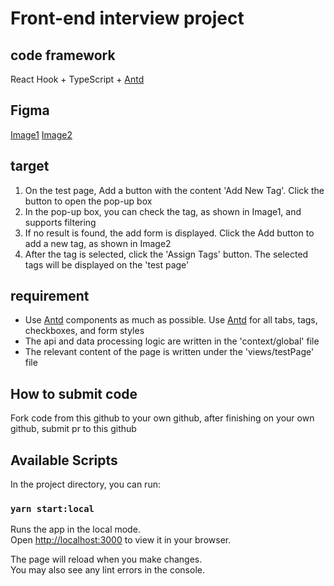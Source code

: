 # Front-end interview project
## code framework

React Hook + TypeScript + [Antd](https://ant.design/components/overview)

## Figma
[Image1](./task1.png)
[Image2](./task2.png)

## target
1. On the test page, Add a button with the content 'Add New Tag'. Click the button to open the pop-up box
2. In the pop-up box, you can check the tag, as shown in Image1, and supports filtering
3. If no result is found, the add form is displayed. Click the Add button to add a new tag, as shown in Image2
4. After the tag is selected, click the 'Assign Tags' button. The selected tags will be displayed on the 'test page'

## requirement
- Use [Antd](https://ant.design/components/overview) components as much as possible. Use [Antd](https://ant.design/components/overview) for all tabs, tags, checkboxes, and form styles
- The api and data processing logic are written in the 'context/global' file
- The relevant content of the page is written under the 'views/testPage' file

## How to submit code
Fork code from this github to your own github, after finishing on your own github, submit pr to this github

## Available Scripts

In the project directory, you can run:

### `yarn start:local`

Runs the app in the local mode.\
Open [http://localhost:3000](http://localhost:3000) to view it in your browser.

The page will reload when you make changes.\
You may also see any lint errors in the console.

